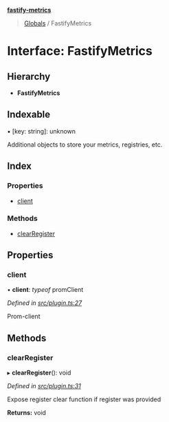 **[fastify-metrics](../README.md)**

> [Globals](../README.md) / FastifyMetrics

# Interface: FastifyMetrics

## Hierarchy

* **FastifyMetrics**

## Indexable

▪ [key: string]: unknown

Additional objects to store your metrics, registries, etc.

## Index

### Properties

* [client](fastifymetrics.md#client)

### Methods

* [clearRegister](fastifymetrics.md#clearregister)

## Properties

### client

•  **client**: *typeof* promClient

*Defined in [src/plugin.ts:27](https://github.com/SkeLLLa/fastify-metrics/blob/f16f34e/src/plugin.ts#L27)*

Prom-client

## Methods

### clearRegister

▸ **clearRegister**(): void

*Defined in [src/plugin.ts:31](https://github.com/SkeLLLa/fastify-metrics/blob/f16f34e/src/plugin.ts#L31)*

Expose register clear function if register was provided

**Returns:** void
